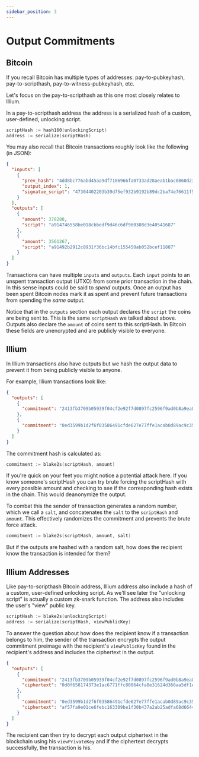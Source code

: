 ```yaml
---
sidebar_position: 3
---
```


# Output Commitments

## Bitcoin

If you recall Bitcoin has multiple types of addresses: pay-to-pubkeyhash, pay-to-scripthash, pay-to-witness-pubkeyhash, etc.

Let's focus on the pay-to-scripthash as this one most closely relates to Illium. 

In a pay-to-scripthash address the address is a serialized hash of a custom, user-defined, unlocking script. 

```go
scriptHash := hash160(unlockingScript)
address := serialize(scriptHash)
```

You may also recall that Bitcoin transactions roughly look like the following (in JSON):

```json
{
  "inputs": [
    {
      "prev_hash": "4dd8bc776abd45aa9df7186966fa0733ad28aeab1bac0860d2316a051e65c6d2",
      "output_index": 1,
      "signatue_script": "47304402203b39d75ef932b9192b89dc2ba74e76611f552ef7167e74d55ef5e6822740a8140220063231351174d6c31ca15b7da1d8d60cc8f8a764fd578a9a11c1b564522c512b01210391adc032a6cd78870d5ec400bdecc031344e96364654f1cfedb34fdbd6afaea5",
    }
  ],
  "outputs": [
    {
      "amount": 378288,
      "script": "a914746558be018cbbedf9d46c6df960308d3e40541687"
    },
    {
      "amount": 3561267,
      "script": "a91492b2912c8931f36bc14bfc155450ab052bcef11887"
    }
  ]
}
```

Transactions can have multiple `inputs` and `outputs`. Each `input` points to an unspent transaction output (UTXO) from
some prior transaction in the chain. In this sense inputs could be said to *spend* outputs. Once an output has been spent
Bitcoin nodes mark it as spent and prevent future transactions from spending the *same* output.

Notice that in the `outputs` section each output declares the `script` the coins are being sent to. This is the same 
`scriptHash` we talked about above. Outputs also declare the `amount` of coins sent to this scriptHash. 
In Bitcoin these fields are unencrypted and are publicly visible to everyone.

## Illium

In Illium transactions also have outputs but we hash the output data to prevent it from being publicly visible to anyone. 

For example, Illium transactions look like:

```json
{
  "outputs": [
    {
      "commitment": "2413fb3709b05939f04cf2e92f7d0897fc2596f9ad0b8a9ea855c7bfebaae892"
    },
    {
      "commitment": "0ed3599b1d2f6f03586491cfde627e77ffe1acab0d89ac9c35d738369e4f527d"
    }
  ]
}
```

The commitment hash is calculated as:

```go
commitment := blake2s(scriptHash, amount)
```

If you're quick on your feet you might notice a potential attack here. If you know someone's scriptHash you can try brute
forcing the scriptHash with every possible amount and checking to see if the corresponding hash exists in the chain. This
would deanonymize the output. 

To combat this the sender of transaction generates a random number, which we call a `salt`, and concatenates the `salt` 
to the `scriptHash` and `amount`. This effectively randomizes the commitment and prevents the brute force attack.

```go
commitment := blake2s(scriptHash, amount, salt)
```

But if the outputs are hashed with a random salt, how does the recipient know the transaction is intended for them? 

## Illium Addresses

Like pay-to-scripthash Bitcoin address, Illium address also include a hash of a custom, user-defined unlocking script.
As we'll see later the "unlocking script" is actually a custom zk-snark function. The address also includes the user's 
"view" public key.

```go
scriptHash := blake2s(unlockingScript)
address := serialize(scriptHash, viewPublicKey)
```

To answer the question about how does the recipient know if a transaction belongs to him, the sender of the transaction 
encrypts the output commitment preimage with the recipient's `viewPublicKey` found in the recipient's address and includes the ciphertext in the output.

```json
{
  "outputs": [
    {
      "commitment": "2413fb3709b05939f04cf2e92f7d0897fc2596f9ad0b8a9ea855c7bfebaae892",
      "ciphertext": "0d0f658174373e1ac6771ffc80864cfa8e31624d366aa5df1e55346ebc0bcd64eb44e9272f741a80e041e58dcc7b2bf45ba6847ebc3fbb29f0b6d659c4ed8aa46ea1a3fb0f3dd9d540b79c8e607cf79386e7541669aff59d8965339af31afb0c37013ade50fa8f4bb7192fabf91b86a38103f1930ea8635c6f8011646b4faa41"
    },
    {
      "commitment": "0ed3599b1d2f6f03586491cfde627e77ffe1acab0d89ac9c35d738369e4f527d",
      "ciphertext": "af57fa9e01ce6febc163309be1f30b437a2ab25adfa68d664412ef5e1b4897a1c50c4c5136446f5b53b038e7ee150385878c7ac2fd0c18ae657a3e387deaf36c630930c28aa50e0852009b99cded71e3e981112e4965e7f058bab4edd45901ef664c520611137944379dbf751d336582a0498b6fba77768bddad1c96f2f69261"
    }
  ]
}
```

The recipient can then try to decrypt each output ciphertext in the blockchain using his `viewPrivateKey` and if the ciphertext decrypts
successfully, the transaction is his. 
